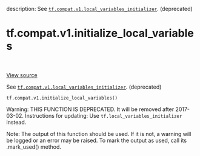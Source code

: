 description: See <a href="../../../tf/compat/v1/local_variables_initializer.md"><code>tf.compat.v1.local_variables_initializer</code></a>. (deprecated)

<div itemscope itemtype="http://developers.google.com/ReferenceObject">
<meta itemprop="name" content="tf.compat.v1.initialize_local_variables" />
<meta itemprop="path" content="Stable" />
</div>

# tf.compat.v1.initialize_local_variables

<!-- Insert buttons and diff -->

<table class="tfo-notebook-buttons tfo-api nocontent" align="left">

</table>

<a target="_blank" href="/code/stable/tensorflow/python/ops/variables.py">View source</a>



See <a href="../../../tf/compat/v1/local_variables_initializer.md"><code>tf.compat.v1.local_variables_initializer</code></a>. (deprecated)

<pre class="devsite-click-to-copy prettyprint lang-py tfo-signature-link">
<code>tf.compat.v1.initialize_local_variables()
</code></pre>



<!-- Placeholder for "Used in" -->

Warning: THIS FUNCTION IS DEPRECATED. It will be removed after 2017-03-02.
Instructions for updating:
Use `tf.local_variables_initializer` instead.

Note: The output of this function should be used. If it is not, a warning will be logged or an error may be raised. To mark the output as used, call its .mark_used() method.